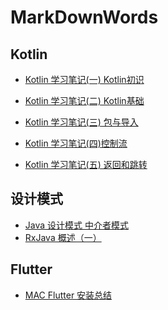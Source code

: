 # MarkDownWords


## Kotlin
 
* <a href="Kotlin/Kotlin 学习笔记(一) Kotlin初识.md">Kotlin 学习笔记(一) Kotlin初识</a>

* <a href="Kotlin\Kotlin 学习笔记(二)基本类型.md">Kotlin 学习笔记(二) Kotlin基础</a>
* <a href="Kotlin\Kotlin 学习笔记(三) 包与导入.md">Kotlin 学习笔记(三) 包与导入</a>
* <a href="Kotlin\Kotlin 学习笔记(四)控制流.md">Kotlin 学习笔记(四)控制流</a>
* <a href="Kotlin\Kotlin 学习笔记(五) 返回和跳转.md">Kotlin 学习笔记(五) 返回和跳转</a> 


## 设计模式


- [Java 设计模式 中介者模式][链接6]
- [RxJava 概述（一）][链接7]


## Flutter

* [MAC Flutter 安装总结][链接8]


  

[链接6]:https://github.com/LZHS/MarkDownWords/blob/master/%E8%AE%BE%E8%AE%A1%E6%A8%A1%E5%BC%8F/%E8%AE%BE%E8%AE%A1%E6%A8%A1%E5%BC%8F-%E6%80%BB%E8%BF%B0.md

[链接7]:https://github.com/LZHS/MarkDownWords/blob/master/%E8%AE%BE%E8%AE%A1%E6%A8%A1%E5%BC%8F/RxJava%20%E6%A6%82%E8%BF%B0%EF%BC%88%E4%B8%80%EF%BC%89.md

[链接8]:https://github.com/LZHS/MarkDownWords/blob/master/Flutter/MAC%20Flutter%20%E5%AE%89%E8%A3%85%E6%80%BB%E7%BB%93.md
